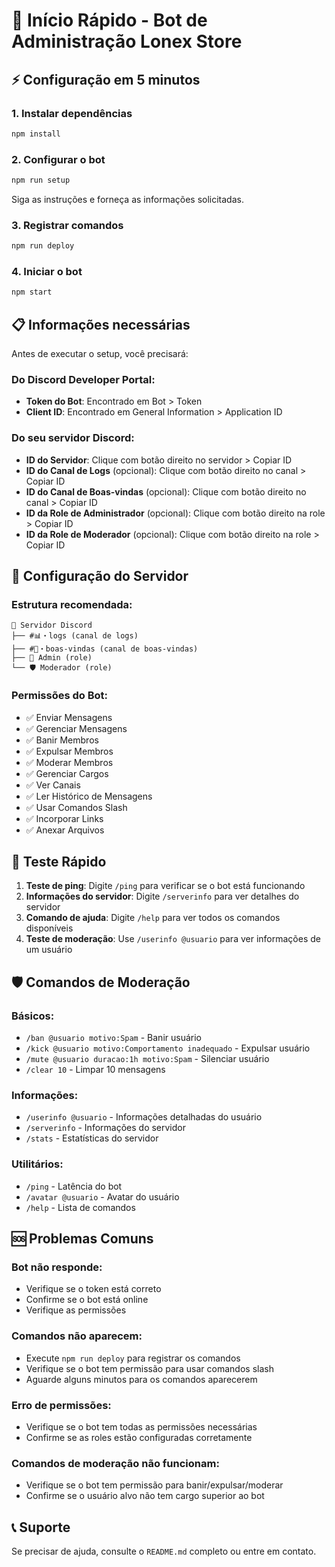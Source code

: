# 🚀 Início Rápido - Bot de Administração Lonex Store

## ⚡ Configuração em 5 minutos

### 1. Instalar dependências
```bash
npm install
```

### 2. Configurar o bot
```bash
npm run setup
```
Siga as instruções e forneça as informações solicitadas.

### 3. Registrar comandos
```bash
npm run deploy
```

### 4. Iniciar o bot
```bash
npm start
```

## 📋 Informações necessárias

Antes de executar o setup, você precisará:

### Do Discord Developer Portal:
- **Token do Bot**: Encontrado em Bot > Token
- **Client ID**: Encontrado em General Information > Application ID

### Do seu servidor Discord:
- **ID do Servidor**: Clique com botão direito no servidor > Copiar ID
- **ID do Canal de Logs** (opcional): Clique com botão direito no canal > Copiar ID
- **ID do Canal de Boas-vindas** (opcional): Clique com botão direito no canal > Copiar ID
- **ID da Role de Administrador** (opcional): Clique com botão direito na role > Copiar ID
- **ID da Role de Moderador** (opcional): Clique com botão direito na role > Copiar ID

## 🔧 Configuração do Servidor

### Estrutura recomendada:
```
📁 Servidor Discord
├── #📊・logs (canal de logs)
├── #👋・boas-vindas (canal de boas-vindas)
├── 👑 Admin (role)
└── 🛡️ Moderador (role)
```

### Permissões do Bot:
- ✅ Enviar Mensagens
- ✅ Gerenciar Mensagens
- ✅ Banir Membros
- ✅ Expulsar Membros
- ✅ Moderar Membros
- ✅ Gerenciar Cargos
- ✅ Ver Canais
- ✅ Ler Histórico de Mensagens
- ✅ Usar Comandos Slash
- ✅ Incorporar Links
- ✅ Anexar Arquivos

## 🎯 Teste Rápido

1. **Teste de ping**: Digite `/ping` para verificar se o bot está funcionando
2. **Informações do servidor**: Digite `/serverinfo` para ver detalhes do servidor
3. **Comando de ajuda**: Digite `/help` para ver todos os comandos disponíveis
4. **Teste de moderação**: Use `/userinfo @usuario` para ver informações de um usuário

## 🛡️ Comandos de Moderação

### Básicos:
- `/ban @usuario motivo:Spam` - Banir usuário
- `/kick @usuario motivo:Comportamento inadequado` - Expulsar usuário
- `/mute @usuario duracao:1h motivo:Spam` - Silenciar usuário
- `/clear 10` - Limpar 10 mensagens

### Informações:
- `/userinfo @usuario` - Informações detalhadas do usuário
- `/serverinfo` - Informações do servidor
- `/stats` - Estatísticas do servidor

### Utilitários:
- `/ping` - Latência do bot
- `/avatar @usuario` - Avatar do usuário
- `/help` - Lista de comandos

## 🆘 Problemas Comuns

### Bot não responde:
- Verifique se o token está correto
- Confirme se o bot está online
- Verifique as permissões

### Comandos não aparecem:
- Execute `npm run deploy` para registrar os comandos
- Verifique se o bot tem permissão para usar comandos slash
- Aguarde alguns minutos para os comandos aparecerem

### Erro de permissões:
- Verifique se o bot tem todas as permissões necessárias
- Confirme se as roles estão configuradas corretamente

### Comandos de moderação não funcionam:
- Verifique se o bot tem permissão para banir/expulsar/moderar
- Confirme se o usuário alvo não tem cargo superior ao bot

## 📞 Suporte

Se precisar de ajuda, consulte o `README.md` completo ou entre em contato. 